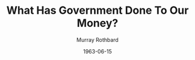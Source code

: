 ---
layout: writing
title: What Has Government Done To Our Money?
date: 1963-06-15
categories: ['Money and Austrian Econ']
author: ['Murray Rothbard']
excerpt: When this gem first appeared in 1963, it took the form of a small paperback designed for mass distribution. Innumerable economists, investors, commentators, and authors have learned from this book through the decades.
external_url: https://mises.org/library/what-has-government-done-our-money
---